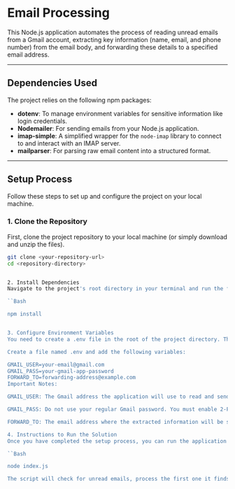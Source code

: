 # Email Processing 

This Node.js application automates the process of reading unread emails from a Gmail account, extracting key information (name, email, and phone number) from the email body, and forwarding these details to a specified email address.

---

## Dependencies Used

The project relies on the following npm packages:

* **dotenv**: To manage environment variables for sensitive information like login credentials.
* **Nodemailer**: For sending emails from your Node.js application.
* **imap-simple**: A simplified wrapper for the `node-imap` library to connect to and interact with an IMAP server.
* **mailparser**: For parsing raw email content into a structured format.

---

## Setup Process

Follow these steps to set up and configure the project on your local machine.

### 1. Clone the Repository
First, clone the project repository to your local machine (or simply download and unzip the files).

```bash
git clone <your-repository-url>
cd <repository-directory>


2. Install Dependencies
Navigate to the project's root directory in your terminal and run the following command to install the necessary packages:

``Bash

npm install


3. Configure Environment Variables
You need to create a .env file in the root of the project directory. This file will store your email credentials and the forwarding address.

Create a file named .env and add the following variables:

GMAIL_USER=your-email@gmail.com
GMAIL_PASS=your-gmail-app-password
FORWARD_TO=forwarding-address@example.com
Important Notes:

GMAIL_USER: The Gmail address the application will use to read and send emails.

GMAIL_PASS: Do not use your regular Gmail password. You must enable 2-Factor Authentication for your Google account and generate an "App Password" to use here.

FORWARD_TO: The email address where the extracted information will be sent.

4. Instructions to Run the Solution
Once you have completed the setup process, you can run the application with the following command in your terminal:

``Bash

node index.js

The script will check for unread emails, process the first one it finds, log the extracted details to the console, and forward them to the specified email address. If no unread emails are found, it will log a message and exit.
